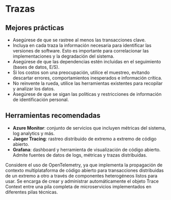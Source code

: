 # Trazas

## Mejores prácticas

- Asegúrese de que se rastree al menos las transacciones clave.
- Incluya en cada traza la información necesaria para identificar las versiones de software. Esto es importante para correlacionar las implementaciones y la degradación del sistema.
- Asegúrese de que las dependencias estén incluidas en el seguimiento (bases de datos, E/S).
- Si los costos son una preocupación, utilice el muestreo, evitando descartar errores, comportamientos inesperados e información crítica.
- No reinvente la rueda, utilice las herramientas existentes para recopilar y analizar los datos.
- Asegúrese de que se sigan las políticas y restricciones de información de identificación personal.

## Herramientas recomendadas

- **Azure Monitor**: conjunto de servicios que incluyen métricas del sistema, log analytics y más.
- **Jaeger Tracing**: rastreo distribuido de extremo a extremo de código abierto.
- **Grafana**: dashboard y herramienta de visualización de código abierto. Admite fuentes de datos de logs, métricas y trazas distribuidas.

Considere el uso de OpenTelemetry, ya que implementa la propagación de contexto multiplataforma de código abierto para transacciones distribuidas de un extremo a otro a través de componentes heterogéneos listos para usar. Se encarga de crear y administrar automáticamente el objeto Trace Context entre una pila completa de microservicios implementados en diferentes pilas técnicas.
